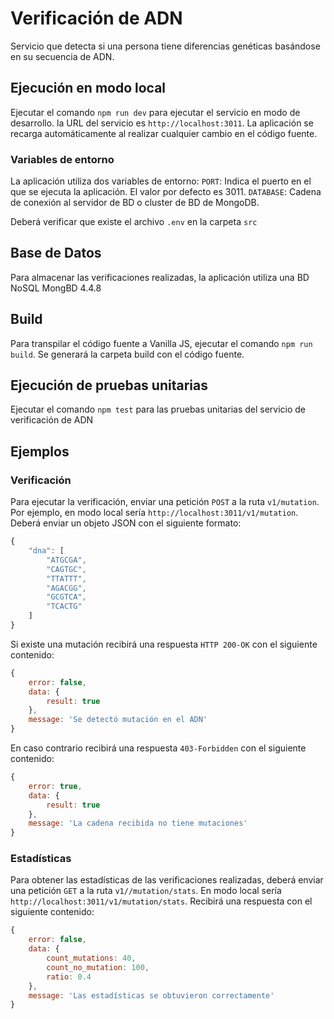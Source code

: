 # Verificación de ADN
Servicio que detecta si una persona tiene diferencias genéticas basándose en su secuencia de ADN.

## Ejecución en modo local
Ejecutar el comando `npm run dev` para ejecutar el servicio en modo de desarrollo. la URL del servicio es `http://localhost:3011`. La aplicación se recarga automáticamente al realizar cualquier cambio en el código fuente.

### Variables de entorno
La aplicación utiliza dos variables de entorno: 
`PORT`: Indica el puerto en el que se ejecuta la aplicación. El valor por defecto es 3011.
`DATABASE`: Cadena de conexión al servidor de BD o cluster de BD de MongoDB.

Deberá verificar que existe el archivo `.env` en la carpeta `src`

## Base de Datos
Para almacenar las verificaciones realizadas, la aplicación utiliza una BD NoSQL MongBD 4.4.8

## Build
Para transpilar el código fuente a Vanilla JS, ejecutar el comando `npm run build`. Se generará la carpeta build con el código fuente.

## Ejecución de pruebas unitarias
Ejecutar el comando `npm test` para las pruebas unitarias del servicio de verificación de ADN

## Ejemplos

### Verificación
Para ejecutar la verificación, enviar una petición `POST` a la ruta `v1/mutation`. Por ejemplo, en modo local sería `http://localhost:3011/v1/mutation`. Deberá enviar un objeto JSON con el siguiente formato:
```js
{
    "dna": [
        "ATGCGA",
        "CAGTGC",
        "TTATTT",
        "AGACGG",
        "GCGTCA",
        "TCACTG"
    ]
}
```

Si existe una mutación recibirá una respuesta `HTTP 200-OK` con el siguiente contenido:
```js
{
    error: false,
    data: {
        result: true
    },
    message: 'Se detectó mutación en el ADN'
}
```

En caso contrario recibirá una respuesta `403-Forbidden` con el siguiente contenido:
```js
{
    error: true,
    data: {
        result: true
    },
    message: 'La cadena recibida no tiene mutaciones'
}
```
### Estadísticas
Para obtener las estadísticas de las verificaciones realizadas, deberá enviar una petición `GET` a la ruta `v1//mutation/stats`. En modo local sería `http://localhost:3011/v1/mutation/stats`. Recibirá una respuesta con el siguiente contenido:
```js
{
    error: false,
    data: {
        count_mutations: 40,
        count_no_mutation: 100,
        ratio: 0.4
    },
    message: 'Las estadísticas se obtuvieron correctamente'
}
```

